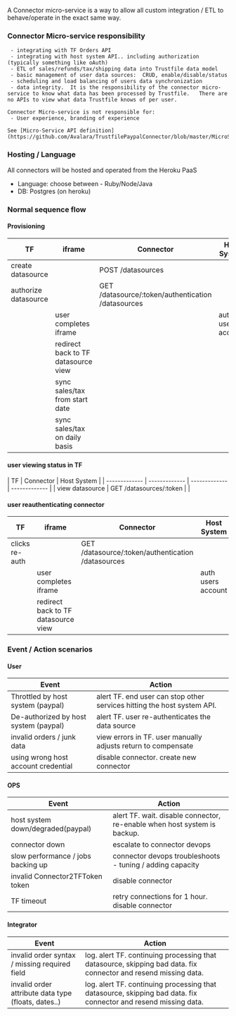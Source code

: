 A Connector micro-service is a way to allow all custom integration / ETL to behave/operate in the exact same way.

### Connector Micro-service responsibility

```
 - integrating with TF Orders API 
 - integrating with host system API.. including authorization (typically something like oAuth)
 - ETL of sales/refunds/tax/shipping data into Trustfile data model
 - basic management of user data sources:  CRUD, enable/disable/status
 - scheduling and load balancing of users data synchronization
 - data integrity.  It is the responsibility of the connector micro-service to know what data has been processed by Trustfile.   There are no APIs to view what data Trustfile knows of per user.

Connector Micro-service is not responsible for:
 - User experience, branding of experience
 
See [Micro-Service API definition](https://github.com/Avalara/TrustfilePaypalConnector/blob/master/MicroServiceAPI.md)

  ```

### Hosting / Language
All connectors will be hosted and operated from the Heroku PaaS
* Language: choose between - Ruby/Node/Java
* DB: Postgres (on heroku)

### Normal sequence flow
#### Provisioning
| TF  | iframe | Connector | Host System |
| ------------- | ------------- | ------------- | ------------- |
| create datasource | | POST /datasources |  |
| authorize datasource | | GET /datasource/:token/authentication /datasources |  |
|  | user completes iframe |  | auth users account |
|  | redirect back to TF datasource view |  |  |
|  | sync sales/tax from start date |  |  |
|  | sync sales/tax on daily basis |  |  |


#### user viewing status in TF
| TF  |  Connector | Host System |
| ------------- | ------------- | ------------- | ------------- |
| view datasource | GET /datasources/:token |  |

#### user reauthenticating connector 
| TF  | iframe | Connector | Host System |
| ------------- | ------------- | ------------- | ------------- |
| clicks re-auth | | GET /datasource/:token/authentication /datasources |  |
|  | user completes iframe |  | auth users account |
|  | redirect back to TF datasource view |  |  |



### Event / Action scenarios
#### User
| Event  | Action |
| ------------- | ------------- |
| Throttled by host system (paypal) | alert TF.  end user can stop other services hitting the host system API.  |
| De-authorized by host system (paypal)  | alert TF.  user re-authenticates the data source   |
| invalid orders / junk data  | view errors in TF.  user manually adjusts return to compensate   |
| using wrong host account credential  | disable connector. create new connector   |

#### OPS
| Event  | Action |
| ------------- | ------------- |
|  host system down/degraded(paypal) | alert TF.  wait.  disable connector, re-enable when host system is backup.  |
| connector down  | escalate to connector devops   |
| slow performance / jobs backing up  | connector devops troubleshoots - tuning / adding capacity   |
| invalid Connector2TFToken token  | disable connector   |
| TF timeout  | retry connections for 1 hour.  disable connector   |

#### Integrator
| Event  | Action |
| ------------- | ------------- |
|  invalid order syntax /  missing required field | log. alert TF.  continuing processing that datasource, skipping bad data. fix connector and resend missing data.  |
|  invalid order attribute data type (floats, dates..) | log. alert TF.  continuing processing that datasource, skipping bad data.  fix connector and resend missing data.  |
